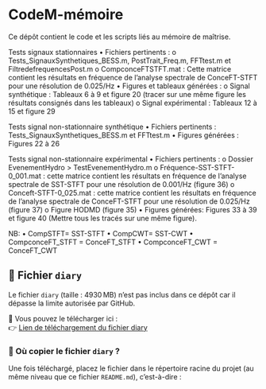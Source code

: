 # CodeM-mémoire

Ce dépôt contient le code et les scripts liés au mémoire de maîtrise.

Tests signaux stationnaires
•	Fichiers pertinents :
o	Tests_SignauxSynthetiques_BESS.m, PostTrait_Freq.m, FFTtest.m et FiltredefrequencesPost.m 
o	CompconceFTSTFT.mat : Cette matrice contient les résultats en fréquence de l’analyse spectrale de ConceFT-STFT pour une résolution de 0.025/Hz
•	Figures et tableaux générées : 
o	Signal synthétique : Tableaux 6 à 9 et figure 20 (tracer sur une même figure les résultats consignés dans les tableaux)
o	Signal expérimental : Tableaux 12 à 15 et figure 29

Tests signal non-stationnaire synthétique
•	Fichiers pertinents : Tests_SignauxSynthetiques_BESS.m et FFTtest.m
•	Figures générées : Figures 22 à 26

Tests signal non-stationnaire expérimental
•	Fichiers pertinents : 
o	Dossier EvenementHydro > TestEvenementHydro.m
o	Fréquence-SST-STFT-0_001.mat : cette matrice contient les résultats en fréquence de l’analyse spectrale de SST-STFT pour une résolution de 0.001/Hz (figure 36)
o	Conceft-STFT-0_025.mat : cette matrice contient les résultats en fréquence de l’analyse spectrale de ConceFT-STFT pour une résolution de 0.025/Hz (figure 37)
o	Figure HODMD (figure 35)
•	Figures générées: Figures 33 à 39 et figure 40 (Mettre tous les tracés sur une même figure).

NB:
•	 CompSTFT= SST-STFT
•	CompCWT= SST-CWT
•	CompconceFT_STFT = ConceFT_STFT
•	CompconceFT_CWT = ConceFT_CWT


## 📁 Fichier `diary`

Le fichier `diary` (taille : 4930 MB) n’est pas inclus dans ce dépôt car il dépasse la limite autorisée par GitHub.

🔗 Vous pouvez le télécharger ici :  
👉 [Lien de téléchargement du fichier diary](https://drive.google.com/file/d/1zp2808H9ffzS9xTIB1QqzScO6oZBa-iB/view?usp=drive_link)

### 📌 Où copier le fichier `diary` ?

Une fois téléchargé, placez le fichier dans le répertoire racine du projet (au même niveau que ce fichier `README.md`), c’est-à-dire :

